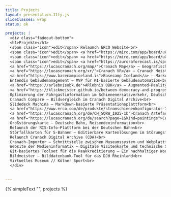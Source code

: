 ```yaml
---
title: Projects
layout: presentation.11ty.js
slideClasses: wrap
status: ok

projects: |
  <div class="fadeout-bottom">
  <h1>Projekte</h1>
  <span class="icon">edit</span> Relaunch ERCO Website<br>
  <span class="icon">edit</span> <a href="https://miro.com/app/board/uXjVJzpE_VQ=/?share_link_id=604967837707">Cranach Grafiken</a> – Erweiterung des CDA um Grafiken und Zeichnungen<br>
  <span class="icon">edit</span> <a href="https://miro.com/app/board/uXjVJzpE_VQ=/?share_link_id=604967837707">Migration Modulverwaltung</a> – Integration der neuen Modulverwaltung an der Fakultät<br>
  <span class="icon">edit</span> <a href="https://auroraforecast.is/spots/map-beta">Aurora Forecast Map</a> – wann und wo könnten Nordlichter in Island gesehen werden?<br>
  <a href="https://lucascranach.org/map/">Cranach Map</a> – Geografischer Zugang zum Werk von Lucas Cranach<br>
  <a href="https://lucascranach.org/xr/">Cranach VR</a> – Cranach Meisterwerke in virtueller Realität erleben<br>
  <a href="https://www.basecampiceland.is">Basecamp Iceland</a> – Marketing-Website für Premium-Reiseanbieter<br>
  Entendix Gebäudemanagement – MVP für KI-basierte Gebäudeautomation<br>
  <a href="https://arlebnisobk.de">ARlebnis OBK</a> – Augmented-Reality-Pfade durch Kultur und Geschichte des Oberbergischen Kreises<br>
  <a href="https://klickmeister.github.io/between-democracy-and-progress/">Konferenzkommunikation</a> für die Humboldt-Universität zu Berlin<br>
  Optimierung der Fahrgastinformation im Schienenersatzverkehr, Deutsche Bahn<br>
  Cranach Compare – Bildvergleich im Cranach Digital Archive<br>
  Slidedeck Machina – Markdown-basierte Präsentationsplattform<br>
  <a href="https://www.erco.com/de/produkte/stromschienenkonfigurator-7449/">Stromschienen</a>- und <a href="https://www.erco.com/de/produkte/invia-48v-konfigurator-7678/">Invia-Konfigurator</a> für ERCO Leuchten<br>
  <a href="https://lucascranach.org/de/CH_SORW_1925-1b">Cranach Artefacts</a> – Detailansichten im Cranach Digital Archive<br>
  <a href="https://lucascranach.org/de/search?page=1&kind=paintings">Cranach Search</a> – Zentrale Suchkomponente des Cranach Digital Archive<br>
  Großstörungskarte – Deutsche Bahn, Reisendeninformation<br>
  Relaunch der RIS-Info-Plattform bei der Deutschen Bahn<br>
  Störfallkarten für S-Bahnen – Editierbare Kartenlösungen im Störungsfall<br>
  Relaunch Cranach Digital Archive (CDA)<br>
  Cranach-Importer – Schnittstelle zwischen Museumssystem und Webplattform<br>
  Website der Medieninformatik – Digitale Visitenkarte und technische Spielwiese<br>
  Git-basiertes Toolset für die Reakkreditierung – Ein nachhaltiger Workflow für Studiengangsdokumentation<br>
  Bildmeister – Bilddatenbank-Tool für das DJH Rheinland<br>
  Virtuelles Museum // Kölner Sport<br>
  </div>


---
```


{% simpleText "", projects %}